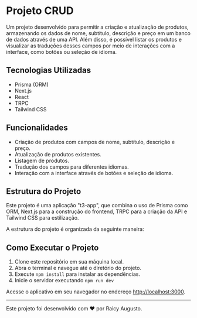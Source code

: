 
</head>
<body>
  <h1>Projeto CRUD</h1>
  <p>
    Um projeto desenvolvido para permitir a criação e atualização de produtos, armazenando os dados de nome, subtítulo, descrição e preço em um banco de dados através de uma API. Além disso, é possível listar os produtos e visualizar as traduções desses campos por meio de interações com a interface, como botões ou seleção de idioma.
  </p>
  <h2>Tecnologias Utilizadas</h2>
  <ul>
    <li>Prisma (ORM)</li>
    <li>Next.js</li>
    <li>React</li>
    <li>TRPC</li>
    <li>Tailwind CSS</li>
  </ul>
  <h2>Funcionalidades</h2>
  <ul>
    <li>Criação de produtos com campos de nome, subtítulo, descrição e preço.</li>
    <li>Atualização de produtos existentes.</li>
    <li>Listagem de produtos.</li>
    <li>Tradução dos campos para diferentes idiomas.</li>
    <li>Interação com a interface através de botões e seleção de idioma.</li>
  </ul>
  <h2>Estrutura do Projeto</h2>
  <p>
    Este projeto é uma aplicação "t3-app", que combina o uso de Prisma como ORM, Next.js para a construção do frontend, TRPC para a criação da API e Tailwind CSS para estilização.
  </p>
  <p>
    A estrutura do projeto é organizada da seguinte maneira:
  </p>
  <h2>Como Executar o Projeto</h2>
  <ol>
    <li>Clone este repositório em sua máquina local.</li>
    <li>Abra o terminal e navegue até o diretório do projeto.</li>
    <li>Execute <code>npm install</code> para instalar as dependências.</li>
    <li>Inicie o servidor  executando <code>npm run dev</code> </li>
  </ol>
  <p>
    Acesse o aplicativo em seu navegador no endereço <a href="http://localhost:3000">http://localhost:3000</a>.
  </p>
 
  <hr>
  <p>Este projeto foi desenvolvido com ❤️ por Raicy Augusto.</p>
</body>
